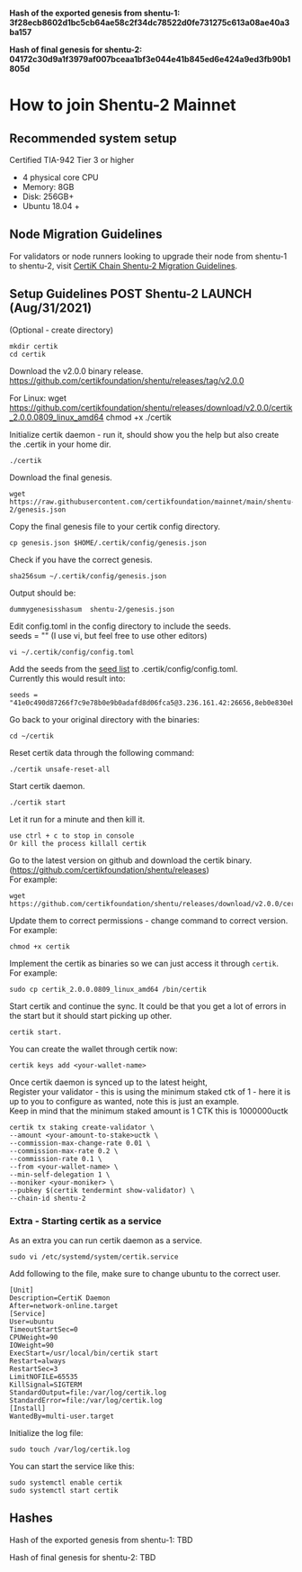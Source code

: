 <b> Hash of the exported genesis from shentu-1: 3f28ecb8602d1bc5cb64ae58c2f34dc78522d0fe731275c613a08ae40a3ba157 </b>

<b> Hash of final genesis for shentu-2: 04172c30d9a1f3979af007bceaa1bf3e044e41b845ed6e424a9ed3fb90b1805d </b>


# How to join Shentu-2 Mainnet

## Recommended system setup

Certified TIA-942 Tier 3 or higher
- 4 physical core CPU
- Memory: 8GB
- Disk: 256GB+ 
- Ubuntu 18.04 +

## Node Migration Guidelines

For validators or node runners looking to upgrade their node from shentu-1 to shentu-2, visit [CertiK Chain Shentu-2 Migration Guidelines](https://github.com/certikfoundation/mainnet/blob/main/shentu-2/migration.md).

## Setup Guidelines POST Shentu-2 LAUNCH (Aug/31/2021)

(Optional - create directory)

	mkdir certik
	cd certik

Download the v2.0.0 binary release.
https://github.com/certikfoundation/shentu/releases/tag/v2.0.0

For Linux:
	wget https://github.com/certikfoundation/shentu/releases/download/v2.0.0/certik_2.0.0.0809_linux_amd64
	chmod +x ./certik

Initialize certik daemon - run it, should show you the help but also create the .certik in your home dir.

	./certik

Download the final genesis.

	wget https://raw.githubusercontent.com/certikfoundation/mainnet/main/shentu-2/genesis.json

Copy the final genesis file to your certik config directory.

	cp genesis.json $HOME/.certik/config/genesis.json

Check if you have the correct genesis.

	sha256sum ~/.certik/config/genesis.json

Output should be:	

	dummygenesisshasum  shentu-2/genesis.json

Edit config.toml in the config directory to include the seeds.<br />
seeds = "<seed nodes above separated by comma>" (I use vi, but feel free to use other editors)

	vi ~/.certik/config/config.toml

Add the seeds from the [seed list](https://github.com/certikfoundation/mainnet/blob/main/shentu-2/seeds.txt) to .certik/config/config.toml. <br />
Currently this would result into:

```
seeds = "41e0c490d87266f7c9e78b0e9b0adafd8d06fca5@3.236.161.42:26656,8eb0e830eb7d166a919747c2b9e0d46fe1447802@54.236.61.32:26656,e4f9776fdf1b37bba6d0400092952666820991c7@3.227.241.190:26656"
```

Go back to your original directory with the binaries:

	cd ~/certik

Reset certik data through the following command:

	./certik unsafe-reset-all

Start certik daemon.

	./certik start

Let it run for a minute and then kill it.

	use ctrl + c to stop in console
	Or kill the process killall certik

Go to the latest version on github and download the certik binary. (https://github.com/certikfoundation/shentu/releases) <br />
For example:

	wget https://github.com/certikfoundation/shentu/releases/download/v2.0.0/certik_2.0.0.0809_linux_amd64

Update them to correct permissions - change command to correct version. <br />
For example:

	chmod +x certik

Implement the certik as binaries so we can just access it through `certik`. <br />
For example:

	sudo cp certik_2.0.0.0809_linux_amd64 /bin/certik

Start certik and continue the sync. It could be that you get a lot of errors in the start but it should start picking up other.

	certik start.

You can create the wallet through certik now:

	certik keys add <your-wallet-name>

Once certik daemon is synced up to the latest height, <br />
Register your validator - this is using the minimum staked ctk of 1 - here it is up to you to configure as wanted, note this is just an example. <br />
Keep in mind that the minimum staked amount is 1 CTK this is 1000000uctk

	certik tx staking create-validator \
	--amount <your-amount-to-stake>uctk \
	--commission-max-change-rate 0.01 \
	--commission-max-rate 0.2 \
	--commission-rate 0.1 \
	--from <your-wallet-name> \
	--min-self-delegation 1 \
	--moniker <your-moniker> \
	--pubkey $(certik tendermint show-validator) \
	--chain-id shentu-2

### Extra - Starting certik as a service

As an extra you can run certik daemon as a service.

	sudo vi /etc/systemd/system/certik.service

Add following to the file, make sure to change ubuntu to the correct user.

	[Unit]
	Description=CertiK Daemon
	After=network-online.target
	[Service]
	User=ubuntu
	TimeoutStartSec=0
	CPUWeight=90
	IOWeight=90
	ExecStart=/usr/local/bin/certik start
	Restart=always
	RestartSec=3
	LimitNOFILE=65535
	KillSignal=SIGTERM
	StandardOutput=file:/var/log/certik.log
	StandardError=file:/var/log/certik.log
	[Install]
	WantedBy=multi-user.target

Initialize the log file:

	sudo touch /var/log/certik.log

You can start the service like this:

	sudo systemctl enable certik
	sudo systemctl start certik

## Hashes
Hash of the exported genesis from shentu-1: TBD

Hash of final genesis for shentu-2: TBD
